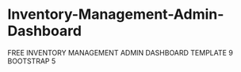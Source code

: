# Inventory-Management-Admin-Dashboard
FREE INVENTORY MANAGEMENT ADMIN DASHBOARD TEMPLATE 9 BOOTSTRAP 5

